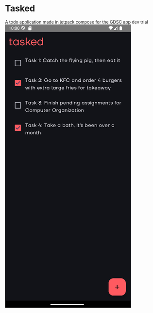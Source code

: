# Tasked
 A todo application made in jetpack compose for the GDSC app dev trial
![app image](ss.png)